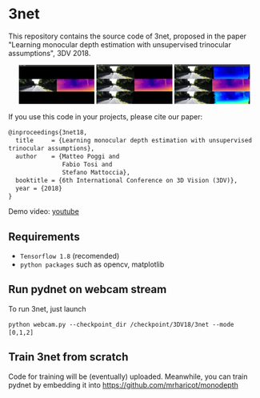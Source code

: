 # 3net
This repository contains the source code of 3net, proposed in the paper "Learning monocular depth estimation with unsupervised trinocular assumptions", 3DV 2018.

<p align="center">
  <img src="screenshots/mode0.png" width="30%" height="30% alt="3net">
  <img src="screenshots/mode1.png" width="30%" height="30% alt="3net">
  <img src="screenshots/mode2.png" width="30%" height="30% alt="3net">
</p>

If you use this code in your projects, please cite our paper:

```
@inproceedings{3net18,
  title     = {Learning monocular depth estimation with unsupervised trinocular assumptions},
  author    = {Matteo Poggi and
               Fabio Tosi and
               Stefano Mattoccia},
  booktitle = {6th International Conference on 3D Vision (3DV)},
  year = {2018}
}
```

Demo video:
[youtube](www.youtube.com/watch?v=uMA5YWJME4M)

## Requirements

* `Tensorflow 1.8` (recomended) 
* `python packages` such as opencv, matplotlib

## Run pydnet on webcam stream

To run 3net, just launch

```
python webcam.py --checkpoint_dir /checkpoint/3DV18/3net --mode [0,1,2]
```

## Train 3net from scratch

Code for training will be (eventually) uploaded.
Meanwhile, you can train pydnet by embedding it into https://github.com/mrharicot/monodepth

